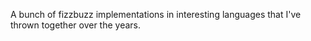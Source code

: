 A bunch of fizzbuzz implementations in interesting languages that I've thrown
together over the years.
